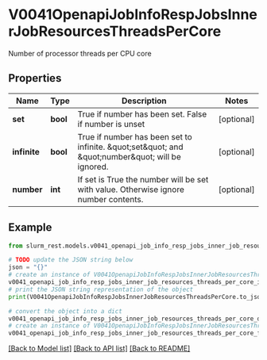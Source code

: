 # V0041OpenapiJobInfoRespJobsInnerJobResourcesThreadsPerCore

Number of processor threads per CPU core

## Properties

Name | Type | Description | Notes
------------ | ------------- | ------------- | -------------
**set** | **bool** | True if number has been set. False if number is unset | [optional] 
**infinite** | **bool** | True if number has been set to infinite. \&quot;set\&quot; and \&quot;number\&quot; will be ignored. | [optional] 
**number** | **int** | If set is True the number will be set with value. Otherwise ignore number contents. | [optional] 

## Example

```python
from slurm_rest.models.v0041_openapi_job_info_resp_jobs_inner_job_resources_threads_per_core import V0041OpenapiJobInfoRespJobsInnerJobResourcesThreadsPerCore

# TODO update the JSON string below
json = "{}"
# create an instance of V0041OpenapiJobInfoRespJobsInnerJobResourcesThreadsPerCore from a JSON string
v0041_openapi_job_info_resp_jobs_inner_job_resources_threads_per_core_instance = V0041OpenapiJobInfoRespJobsInnerJobResourcesThreadsPerCore.from_json(json)
# print the JSON string representation of the object
print(V0041OpenapiJobInfoRespJobsInnerJobResourcesThreadsPerCore.to_json())

# convert the object into a dict
v0041_openapi_job_info_resp_jobs_inner_job_resources_threads_per_core_dict = v0041_openapi_job_info_resp_jobs_inner_job_resources_threads_per_core_instance.to_dict()
# create an instance of V0041OpenapiJobInfoRespJobsInnerJobResourcesThreadsPerCore from a dict
v0041_openapi_job_info_resp_jobs_inner_job_resources_threads_per_core_from_dict = V0041OpenapiJobInfoRespJobsInnerJobResourcesThreadsPerCore.from_dict(v0041_openapi_job_info_resp_jobs_inner_job_resources_threads_per_core_dict)
```
[[Back to Model list]](../README.md#documentation-for-models) [[Back to API list]](../README.md#documentation-for-api-endpoints) [[Back to README]](../README.md)


